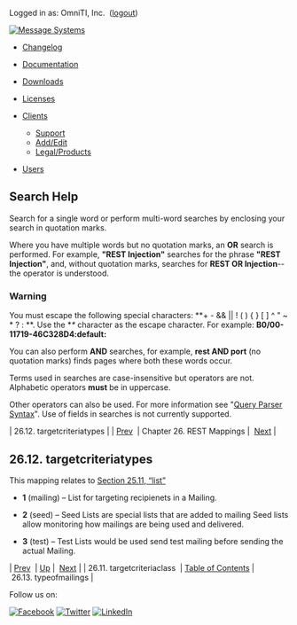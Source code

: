 Logged in as: OmniTI, Inc.  ([logout](https://support.messagesystems.com/logout.php))

[![Message Systems](https://support.messagesystems.com/images/ms-white205.png)](https://support.messagesystems.com/start.php) 

*   [Changelog](https://support.messagesystems.com/start.php?show=changelog)
*   [Documentation](https://support.messagesystems.com/docs/)
*   [Downloads](https://support.messagesystems.com/start.php)

*   [Licenses](https://support.messagesystems.com/license_summary.php)
*   <a href="">Clients</a>
    *   [Support](https://support.messagesystems.com/cs.php)
    *   [Add/Edit](https://support.messagesystems.com/edit_client.php)
    *   [Legal/Products](https://support.messagesystems.com/edit_products.php)
*   [Users](https://support.messagesystems.com/edit_customer.php)

## Search Help

Search for a single word or perform multi-word searches by enclosing your search in quotation marks.

Where you have multiple words but no quotation marks, an **OR** search is performed. For example, **"REST Injection"** searches for the phrase **"REST Injection"**, and, without quotation marks, searches for **REST OR Injection**--the operator is understood.

### Warning

You must escape the following special characters: **+ - && || ! ( ) { } [ ] ^ " ~ * ? : \**. Use the **\** character as the escape character. For example: **B0/00-11719-46C328D4\:default\:**

You can also perform **AND** searches, for example, **rest AND port** (no quotation marks) finds pages where both these words occur.

Terms used in searches are case-insensitive but operators are not. Alphabetic operators **must** be in uppercase.

Other operators can also be used. For more information see "[Query Parser Syntax](https://lucene.apache.org/core/old_versioned_docs/versions/3_0_0/queryparsersyntax.html)". Use of fields in searches is not currently supported.

| 26.12. targetcriteriatypes |
| [Prev](rest.autogen.map.targetcriteriaclass.php)  | Chapter 26. REST Mappings |  [Next](rest.autogen.map.typeofmailings.php) |

## 26.12. targetcriteriatypes

This mapping relates to [Section 25.11, “list”](rest.autogen.struct.list.php "25.11. list")

*   **1** (mailing) – List for targeting recipienets in a Mailing.

*   **2** (seed) – Seed Lists are special lists that are added to mailing Seed lists allow monitoring how mailings are being used and delivered.

*   **3** (test) – Test Lists would be used send test mailing before sending the actual Mailing.

| [Prev](rest.autogen.map.targetcriteriaclass.php)  | [Up](rest.autogen.map.php) |  [Next](rest.autogen.map.typeofmailings.php) |
| 26.11. targetcriteriaclass  | [Table of Contents](index.php) |  26.13. typeofmailings |

Follow us on:

[![Facebook](https://support.messagesystems.com/images/icon-facebook.png)](http://www.facebook.com/messagesystems) [![Twitter](https://support.messagesystems.com/images/icon-twitter.png)](http://twitter.com/#!/MessageSystems) [![LinkedIn](https://support.messagesystems.com/images/icon-linkedin.png)](http://www.linkedin.com/company/message-systems)